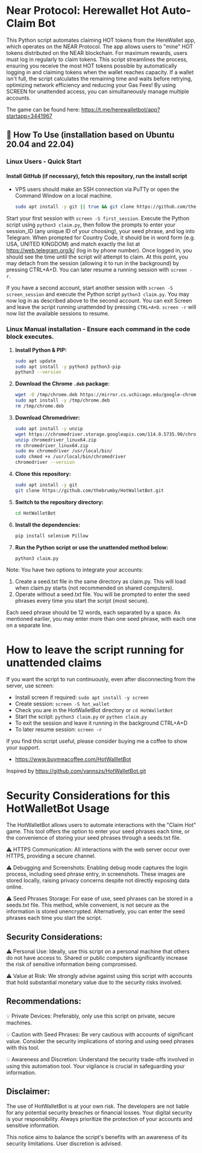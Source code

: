 # Near Protocol: Herewallet Hot Auto-Claim Bot

This Python script automates claiming HOT tokens from the HereWallet app, which operates on the NEAR Protocol. The app allows users to "mine" HOT tokens distributed on the NEAR blockchain. For maximum rewards, users must log in regularly to claim tokens. This script streamlines the process, ensuring you receive the most HOT tokens possible by automatically logging in and claiming tokens when the wallet reaches capacity. If a wallet isn't full, the script calculates the remaining time and waits before retrying, optimizing network efficiency and reducing your Gas Fees! By using SCREEN for unattended access, you can simultaneously manage multiple accounts.

The game can be found here: https://t.me/herewalletbot/app?startapp=3441967

## 🚀 How To Use (installation based on Ubuntu 20.04 and 22.04)

### Linux Users - Quick Start
#### Install GitHub (if necessary), fetch this repository, run the install script

- VPS users should make an SSH connection via PuTTy or open the Command Window on a local machine.

   ```bash
   sudo apt install -y git || true && git clone https://github.com/thebrumby/HotWalletBot.git && cd HotWalletBot && chmod +x install.sh && ./install.sh
   ```
Start your first session with ```screen -S first_session```. Execute the Python script using ```python3 claim.py```, then follow the prompts to enter your session_ID (any unique ID of your choosing), your seed phrase, and log into Telegram. When prompted for Country Code, it should be in word form (e.g. USA, UNITED KINGDOM) and match exactly the list at https://web.telegram.org/k/ (log in by phone number). Once logged in, you should see the time until the script will attempt to claim. At this point, you may detach from the session (allowing it to run in the background) by pressing CTRL+A+D. You can later resume a running session with ```screen -r```.

If you have a second account, start another session with ```screen -S screen_session``` and execute the Python script ```python3 claim.py```. You may now log in as described above to the second account. You can exit Screen and leave the script running unattended by pressing ```CTRL+A+D```. ```screen -r``` will now list the available sessions to resume.

### Linux Manual installation - Ensure each command in the code block executes. 

1. **Install Python & PIP:**

   ```bash
   sudo apt update
   sudo apt install -y python3 python3-pip
   python3 --version   
   ```
2. **Download the Chrome `.deb` package:**

   ```bash
   wget -O /tmp/chrome.deb https://mirror.cs.uchicago.edu/google-chrome/pool/main/g/google-chrome-stable/google-chrome-stable_114.0.5735.198-1_amd64.deb
   sudo apt install -y /tmp/chrome.deb
   rm /tmp/chrome.deb   
   ```
3. **Download Chromedriver:**

   ```bash
   sudo apt install -y unzip
   wget https://chromedriver.storage.googleapis.com/114.0.5735.90/chromedriver_linux64.zip
   unzip chromedriver_linux64.zip
   rm chromedriver_linux64.zip
   sudo mv chromedriver /usr/local/bin/
   sudo chmod +x /usr/local/bin/chromedriver
   chromedriver --version   
   ```
4. **Clone this repository:**

   ```bash
   sudo apt install -y git
   git clone https://github.com/thebrumby/HotWalletBot.git   
   ```
5. **Switch to the repository directory:**
   ```bash
   cd HotWalletBot   
   ```
6. **Install the dependencies:**
   ```bash
   pip install selenium Pillow   
   ```
7. **Run the Python script or use the unattended method below:**
   ```bash
   python3 claim.py   
   ```

Note: You have two options to integrate your accounts:
1) Create a seed.txt file in the same directory as claim.py. This will load when claim.py starts (not recommended on shared computers).
2) Operate without a seed.txt file. You will be prompted to enter the seed phrases every time you start the script (most secure).

Each seed phrase should be 12 words, each separated by a space.
As mentioned earlier, you may enter more than one seed phrase, with each one on a separate line.

# How to leave the script running for unattended claims

If you want the script to run continuously, even after disconnecting from the server, use screen:

- Install screen if required: ```sudo apt install -y screen```
- Create session: ```screen -S hot_wallet```
- Check you are in the HotWalletBot directory or ```cd HotWalletBot```
- Start the script: ```python3 claim.py``` or ```python claim.py```
- To exit the session and leave it running in the background CTRL+A+D
- To later resume session: ```screen -r```

If you find this script useful, please consider buying me a coffee to show your support.
- https://www.buymeacoffee.com/HotWallletBot

Inspired by https://github.com/vannszs/HotWalletBot.git

# Security Considerations for this HotWalletBot Usage

The HotWalletBot allows users to automate interactions with the "Claim Hot" game. This tool offers the option to enter your seed phrases each time, or the convenience of storing your seed phrases through a seeds.txt file. 

⚠️ HTTPS Communication: All interactions with the web server occur over HTTPS, providing a secure channel.

⚠️ Debugging and Screenshots: Enabling debug mode captures the login process, including seed phrase entry, in screenshots. These images are stored locally, raising privacy concerns despite not directly exposing data online.

⚠️ Seed Phrases Storage: For ease of use, seed phrases can be stored in a seeds.txt file. This method, while convenient, is not secure as the information is stored unencrypted. Alternatively, you can enter the seed phrases each time you start the script. 

## Security Considerations:

⚠️ Personal Use: Ideally, use this script on a personal machine that others do not have access to. Shared or public computers significantly increase the risk of sensitive information being compromised.

⚠️ Value at Risk: We strongly advise against using this script with accounts that hold substantial monetary value due to the security risks involved.

## Recommendations:

💡 Private Devices: Preferably, only use this script on private, secure machines.

💡 Caution with Seed Phrases: Be very cautious with accounts of significant value. Consider the security implications of storing and using seed phrases with this tool.

💡 Awareness and Discretion: Understand the security trade-offs involved in using this automation tool. Your vigilance is crucial in safeguarding your information.

## Disclaimer:
The use of HotWalletBot is at your own risk. The developers are not liable for any potential security breaches or financial losses. Your digital security is your responsibility. Always prioritize the protection of your accounts and sensitive information.

This notice aims to balance the script's benefits with an awareness of its security limitations. User discretion is advised.

